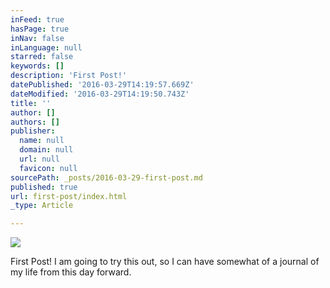 ```yaml
---
inFeed: true
hasPage: true
inNav: false
inLanguage: null
starred: false
keywords: []
description: 'First Post!'
datePublished: '2016-03-29T14:19:57.669Z'
dateModified: '2016-03-29T14:19:50.743Z'
title: ''
author: []
authors: []
publisher:
  name: null
  domain: null
  url: null
  favicon: null
sourcePath: _posts/2016-03-29-first-post.md
published: true
url: first-post/index.html
_type: Article

---
```

![](https://the-grid-user-content.s3-us-west-2.amazonaws.com/dd6d5f04-b2de-4069-97cf-cb3a7eabe5b1.jpg)

First Post! I am going to try this out, so I can have somewhat of a journal of my life from this day forward.